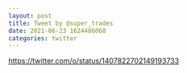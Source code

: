```yaml
--- 
layout: post 
title: Tweet by @super_trades 
date: 2021-06-23 1624486068 
categories: twitter 
--- 
```

https://twitter.com/o/status/1407822702149193733